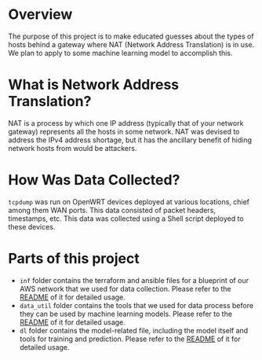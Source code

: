 # Overview

The purpose of this project is to make educated guesses
about the types of hosts behind a gateway where NAT (Network Address Translation) 
is in use. We plan to apply to some machine learning model to accomplish this.

# What is Network Address Translation?

NAT is a process by which one IP address (typically that of your network gateway) represents
all the hosts in some network. NAT was devised to address the IPv4 address shortage, but it has the ancillary benefit of hiding network hosts from would be attackers.

# How Was Data Collected?

`tcpdump` was run on OpenWRT devices deployed at various locations, chief among them WAN ports. This data consisted of packet headers, timestamps, etc. This data was collected using a Shell script deployed to these devices.

# Parts of this project
- `inf` folder contains the terraform and ansible files for a blueprint of our AWS network that we used for data collection. Please refer to the [README](inf/README.md) of it for detailed usage.
- `data_util` folder contains the tools that we used for data process before they can be used by machine learning models. Please refer to the [README](data_util/README.md) of it for detailed usage.
- `dl` folder contains the model-related file, including the model itself and tools for training and prediction. Please refer to the [README](dl/README.md) of it for detailed usage.
